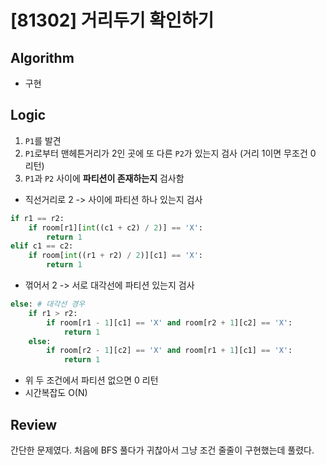 # [81302] 거리두기 확인하기
## Algorithm
- 구현
## Logic
1. ```P1```를 발견
2. ```P1```로부터 맨헤튼거리가 2인 곳에 또 다른 ```P2```가 있는지 검사 (거리 1이면 무조건 0 리턴)
3. ```P1```과 ```P2``` 사이에 **파티션이 존재하는지** 검사함
- 직선거리로 2 -> 사이에 파티션 하나 있는지 검사
```python
if r1 == r2:
    if room[r1][int((c1 + c2) / 2)] == 'X':
        return 1
elif c1 == c2:
    if room[int((r1 + r2) / 2)][c1] == 'X':
        return 1
```
- 꺾어서 2 -> 서로 대각선에 파티션 있는지 검사
```python
else: # 대각선 경우
    if r1 > r2:
        if room[r1 - 1][c1] == 'X' and room[r2 + 1][c2] == 'X':
            return 1
    else:
        if room[r2 - 1][c2] == 'X' and room[r1 + 1][c1] == 'X':
            return 1
```
- 위 두 조건에서 파티션 없으면 0 리턴
- 시간복잡도 O(N)

## Review
간단한 문제였다. 처음에 BFS 풀다가 귀찮아서 그냥 조건 줄줄이 구현했는데 풀렸다.
